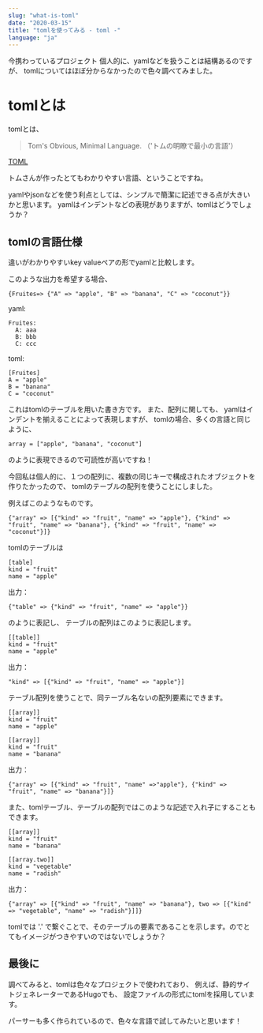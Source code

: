 ```yaml
---
slug: "what-is-toml"
date: "2020-03-15"
title: "tomlを使ってみる - toml -"
language: "ja"
---
```


今携わっているプロジェクト
個人的に、yamlなどを扱うことは結構あるのですが、
tomlについてはほぼ分からなかったので色々調べてみました。

# tomlとは
tomlとは、
>Tom's Obvious, Minimal Language.
（'トムの明瞭で最小の言語'）

[TOML](https://github.com/toml-lang/toml)

トムさんが作ったとてもわかりやすい言語、ということですね。

yamlやjsonなどを使う利点としては、シンプルで簡潔に記述できる点が大きいかと思います。
yamlはインデントなどの表現がありますが、tomlはどうでしょうか？

## tomlの言語仕様
違いがわかりやすいkey valueペアの形でyamlと比較します。

このような出力を希望する場合、

```
{Fruites=> {"A" => "apple", "B" => "banana", "C" => "coconut"}}
```

yaml:
```
Fruites:
  A: aaa
  B: bbb
  C: ccc
```

toml:
```
[Fruites]
A = "apple"
B = "banana"
C = "coconut"
```

これはtomlのテーブルを用いた書き方です。
また、配列に関しても、
yamlはインデントを揃えることによって表現しますが、
tomlの場合、多くの言語と同じように、

```
array = ["apple", "banana", "coconut"]
```
のように表現できるので可読性が高いですね！


今回私は個人的に、１つの配列に、複数の同じキーで構成されたオブジェクトを作りたかったので、
tomlのテーブルの配列を使うことにしました。

例えばこのようなものです。
```
{"array" => [{"kind" => "fruit", "name" => "apple"}, {"kind" => "fruit", "name" => "banana"}, {"kind" => "fruit", "name" => "coconut"}]}
```

tomlのテーブルは
```
[table]
kind = "fruit"
name = "apple"
```
出力：
```
{"table" => {"kind" => "fruit", "name" => "apple"}}
```
のように表記し、
テーブルの配列はこのように表記します。
```
[[table]]
kind = "fruit"
name = "apple"
```
出力：
```
"kind" => [{"kind" => "fruit", "name" => "apple"}]
```

テーブル配列を使うことで、同テーブル名ないの配列要素にできます。

```
[[array]]
kind = "fruit"
name = "apple"

[[array]]
kind = "fruit"
name = "banana"
```

出力：
```
{"array" => [{"kind" => "fruit", "name" =>"apple"}, {"kind" => "fruit", "name" => "banana"}]}
```

また、tomlテーブル、テーブルの配列ではこのような記述で入れ子にすることもできます。
```
[[array]]
kind = "fruit"
name = "banana"

[[array.two]]
kind = "vegetable"
name = "radish"
```

出力：
```
{"array" => [{"kind" => "fruit", "name" => "banana"}, two => [{"kind" => "vegetable", "name" => "radish"}]]}
```

tomlでは '.' で繋ぐことで、そのテーブルの要素であることを示します。のでとてもイメージがつきやすいのではないでしょうか？

## 最後に
調べてみると、tomlは色々なプロジェクトで使われており、
例えば、静的サイトジェネレーターであるHugoでも、
設定ファイルの形式にtomlを採用しています。

パーサーも多く作られているので、色々な言語で試してみたいと思います！
